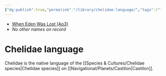 ```yaml
---
{"dg-publish":true,"permalink":"/library/chelidae-language/","tags":["language"],"noteIcon":"saber1"}
---
```


- [When Eden Was Lost (Ao3)](https://archiveofourown.org/works/19334440/chapters/45992584)
- *No other names on record*
# Chelidae language

Chelidae is the native language of the [[Species & Cultures/Chelidae species\|Chelidae species]] on [[Navigational/Planets/Castilon\|Castilon]]. 



